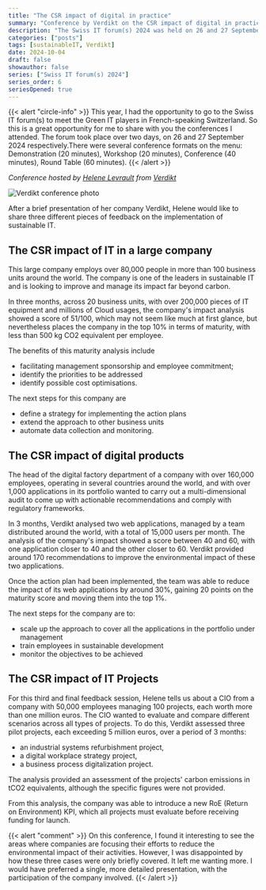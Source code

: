 ```yaml
---
title: "The CSR impact of digital in practice"
summary: "Conference by Verdikt on the CSR impact of digital in practice at the Swiss IT forum(s) 2024 held on 26 and 27 September at Palexpo (Geneva)"
description: "The Swiss IT forum(s) 2024 was held on 26 and 27 September at Palexpo (Geneva). It's a major event in Geneva where companies come to present their business and IT solutions, and this year the digital transition and AI were the subjects in the spotlight. In this series of articles, I'll be sharing with you some of the conferences I had the pleasure of attending, including the conference on the CSR impact of digital in practice."
categories: ["posts"]
tags: [sustainableIT, Verdikt]
date: 2024-10-04
draft: false
showauthor: false
series: ["Swiss IT forum(s) 2024"]
series_order: 6
seriesOpened: true
---
```


{{< alert "circle-info" >}}
This year, I had the opportunity to go to the Swiss IT forum(s) to meet the Green IT players in French-speaking Switzerland. So this is a great opportunity for me to share with you the conferences I attended. The forum took place over two days, on 26 and 27 September 2024 respectively.There were several conference formats on the menu: Demonstration (20 minutes), Workshop (20 minutes), Conference (40 minutes), Round Table (60 minutes).
{{< /alert >}}

*Conference hosted by [Helene Levrault](https://www.linkedin.com/in/hlevrault/) from [Verdikt](https://verdikt.io)*

![Verdikt conference photo](/img/sitf-2024-conference-verdikt.png)

After a brief presentation of her company Verdikt, Helene would like to share three different pieces of feedback on the implementation of sustainable IT.

## The CSR impact of IT in a large company

This large company employs over 80,000 people in more than 100 business units around the world. The company is one of the leaders in sustainable IT and is looking to improve and manage its impact far beyond carbon. 

In three months, across 20 business units, with over 200,000 pieces of IT equipment and millions of Cloud usages, the company's impact analysis showed a score of 51/100, which may not seem like much at first glance, but nevertheless places the company in the top 10% in terms of maturity, with less than 500 kg CO2 equivalent per employee.

The benefits of this maturity analysis include 
- facilitating management sponsorship and employee commitment;
- identify the priorities to be addressed
- identify possible cost optimisations.

The next steps for this company are
- define a strategy for implementing the action plans
- extend the approach to other business units
- automate data collection and monitoring.

## The CSR impact of digital products

The head of the digital factory department of a company with over 160,000 employees, operating in several countries around the world, and with over 1,000 applications in its portfolio wanted to carry out a multi-dimensional audit to come up with actionable recommendations and comply with regulatory frameworks.

In 3 months, Verdikt analysed two web applications, managed by a team distributed around the world, with a total of 15,000 users per month.
The analysis of the company's impact showed a score between 40 and 60, with one application closer to 40 and the other closer to 60. Verdikt provided around 170 recommendations to improve the environmental impact of these two applications.

Once the action plan had been implemented, the team was able to reduce the impact of its web applications by around 30%, gaining 20 points on the maturity score and moving them into the top 1%.

The next steps for the company are to:
- scale up the approach to cover all the applications in the portfolio under management
- train employees in sustainable development
- monitor the objectives to be achieved

## The CSR impact of IT Projects

For this third and final feedback session, Helene tells us about a CIO from a company with 50,000 employees managing 100 projects, each worth more than one million euros. The CIO wanted to evaluate and compare different scenarios across all types of projects. To do this, Verdikt assessed three pilot projects, each exceeding 5 million euros, over a period of 3 months:
- an industrial systems refurbishment project,
- a digital workplace strategy project,
- a business process digitalization project.

The analysis provided an assessment of the projects' carbon emissions in tCO2 equivalents, although the specific figures were not provided.

From this analysis, the company was able to introduce a new RoE (Return on Environment) KPI, which all projects must evaluate before receiving funding for launch.

{{< alert "comment" >}} 
On this conference, I found it interesting to see the areas where companies are focusing their efforts to reduce the environmental impact of their activities. However, I was disappointed by how these three cases were only briefly covered. It left me wanting more. I would have preferred a single, more detailed presentation, with the participation of the company involved. 
{{< /alert >}}